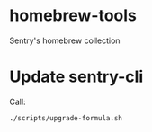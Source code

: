 # homebrew-tools

Sentry's homebrew collection

# Update sentry-cli

Call:

`./scripts/upgrade-formula.sh`

